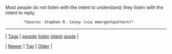 <!--
title: Most people do not listen with the intent to understand; they listen with the intent to reply.
date: 2020-06-28T15:27:00.241Z
tags: people, listen, intent, quote
-->




Most people do not listen with the intent to understand; they listen with the intent to reply.

            *Source: Stephen R. Covey (via emergentpattern)*

<!--BOTTOM-POST-NAVIGATION-->
---

| [Tags](tags.md) | [people](tag-people.md) [listen](tag-listen.md) [intent](tag-intent.md) [quote](tag-quote.md) |

| [Newer](72775852591.md) | [Top](index.md) | [Older](72780425439.md) |